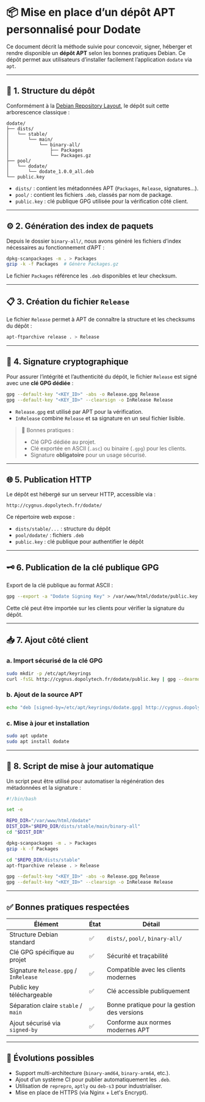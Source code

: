 # 📦 Mise en place d’un dépôt APT personnalisé pour Dodate

Ce document décrit la méthode suivie pour concevoir, signer, héberger et rendre disponible un **dépôt APT** selon les bonnes pratiques Debian. Ce dépôt permet aux utilisateurs d’installer facilement l’application `dodate` via `apt`.

---

## 🧱 1. Structure du dépôt

Conformément à la [Debian Repository Layout](https://wiki.debian.org/DebianRepository/Format), le dépôt suit cette arborescence classique :

```
dodate/
├── dists/
│   └── stable/
│       └── main/
│           └── binary-all/
│               ├── Packages
│               └── Packages.gz
├── pool/
│   └── dodate/
│       └── dodate_1.0.0_all.deb
└── public.key
```

- `dists/` : contient les métadonnées APT (`Packages`, `Release`, signatures...).
- `pool/` : contient les fichiers `.deb`, classés par nom de package.
- `public.key` : clé publique GPG utilisée pour la vérification côté client.

---

## ⚙️ 2. Génération des index de paquets

Depuis le dossier `binary-all/`, nous avons généré les fichiers d’index nécessaires au fonctionnement d’APT :

```bash
dpkg-scanpackages -m . > Packages
gzip -k -f Packages  # Génère Packages.gz
```

Le fichier `Packages` référence les `.deb` disponibles et leur checksum.

---

## 📋 3. Création du fichier `Release`

Le fichier `Release` permet à APT de connaître la structure et les checksums du dépôt :

```bash
apt-ftparchive release . > Release
```

---

## 🔐 4. Signature cryptographique

Pour assurer l’intégrité et l’authenticité du dépôt, le fichier `Release` est signé avec une **clé GPG dédiée** :

```bash
gpg --default-key "<KEY_ID>" -abs -o Release.gpg Release
gpg --default-key "<KEY_ID>" --clearsign -o InRelease Release
```

- `Release.gpg` est utilisé par APT pour la vérification.
- `InRelease` combine `Release` et sa signature en un seul fichier lisible.

> 🔐 Bonnes pratiques :
>
> - Clé GPG dédiée au projet.
> - Clé exportée en ASCII (`.asc`) ou binaire (`.gpg`) pour les clients.
> - Signature **obligatoire** pour un usage sécurisé.

---

## 🌐 5. Publication HTTP

Le dépôt est hébergé sur un serveur HTTP, accessible via :

```
http://cygnus.dopolytech.fr/dodate/
```

Ce répertoire web expose :

- `dists/stable/...` : structure du dépôt
- `pool/dodate/` : fichiers `.deb`
- `public.key` : clé publique pour authentifier le dépôt

---

## 🗝 6. Publication de la clé publique GPG

Export de la clé publique au format ASCII :

```bash
gpg --export -a "Dodate Signing Key" > /var/www/html/dodate/public.key
```

Cette clé peut être importée sur les clients pour vérifier la signature du dépôt.

---

## 📥 7. Ajout côté client

### a. Import sécurisé de la clé GPG

```bash
sudo mkdir -p /etc/apt/keyrings
curl -fsSL http://cygnus.dopolytech.fr/dodate/public.key | gpg --dearmor | sudo tee /etc/apt/keyrings/dodate.gpg > /dev/null
```

### b. Ajout de la source APT

```bash
echo "deb [signed-by=/etc/apt/keyrings/dodate.gpg] http://cygnus.dopolytech.fr/dodate stable main" | sudo tee /etc/apt/sources.list.d/dodate.list
```

### c. Mise à jour et installation

```bash
sudo apt update
sudo apt install dodate
```

---

## 🔄 8. Script de mise à jour automatique

Un script peut être utilisé pour automatiser la régénération des métadonnées et la signature :

```bash
#!/bin/bash

set -e

REPO_DIR="/var/www/html/dodate"
DIST_DIR="$REPO_DIR/dists/stable/main/binary-all"
cd "$DIST_DIR"

dpkg-scanpackages -m . > Packages
gzip -k -f Packages

cd "$REPO_DIR/dists/stable"
apt-ftparchive release . > Release

gpg --default-key "<KEY_ID>" -abs -o Release.gpg Release
gpg --default-key "<KEY_ID>" --clearsign -o InRelease Release
```

---

## ✅ Bonnes pratiques respectées

| Élément                               | État | Détail                                      |
| ------------------------------------- | ---- | ------------------------------------------- |
| Structure Debian standard             | ✅   | `dists/`, `pool/`, `binary-all/`            |
| Clé GPG spécifique au projet          | ✅   | Sécurité et traçabilité                     |
| Signature `Release.gpg` / `InRelease` | ✅   | Compatible avec les clients modernes        |
| Public key téléchargeable             | ✅   | Clé accessible publiquement                 |
| Séparation claire `stable` / `main`   | ✅   | Bonne pratique pour la gestion des versions |
| Ajout sécurisé via `signed-by`        | ✅   | Conforme aux normes modernes APT            |

---

## 🔮 Évolutions possibles

- Support multi-architecture (`binary-amd64`, `binary-arm64`, etc.).
- Ajout d’un système CI pour publier automatiquement les `.deb`.
- Utilisation de `reprepro`, `aptly` ou `deb-s3` pour industrialiser.
- Mise en place de HTTPS (via Nginx + Let's Encrypt).
